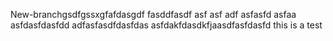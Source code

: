 New-branchgsdfgssxgfafdasgdf
fasddfasdf asf asf adf
asfasfd asfaa
asfdasfdasfdd
adfasfasdfdasfdas
asfdakfdasdkfjaasdfasfdasfd
this is a test
